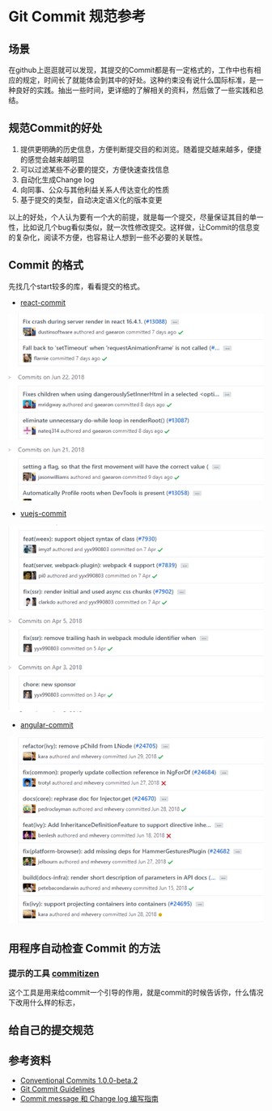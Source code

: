 # Git Commit 规范参考
## 场景
在github上逛逛就可以发现，其提交的Commit都是有一定格式的，工作中也有相应的规定，时间长了就能体会到其中的好处。这种约束没有说什么国际标准，是一种良好的实践。抽出一些时间，更详细的了解相关的资料，然后做了一些实践和总结。

## 规范Commit的好处
1. 提供更明确的历史信息，方便判断提交目的和浏览。随着提交越来越多，便捷的感觉会越来越明显
2. 可以过滤某些不必要的提交，方便快速查找信息
3. 自动化生成Change log
4. 向同事、公众与其他利益关系人传达变化的性质
5. 基于提交的类型，自动决定语义化的版本变更

以上的好处，个人认为要有一个大的前提，就是每一个提交，尽量保证其目的单一性，比如说几个bug看似类似，就一次性修改提交。这样做，让Commit的信息变的复杂化，阅读不方便，也容易让人想到一些不必要的关联性。


## Commit 的格式
先找几个start较多的库，看看提交的格式。
- [react-commit](https://github.com/facebook/react/commits/master)

![react-commit](../images/7/react-commit.png)

- [vuejs-commit](https://github.com/vuejs/vue/commits/dev)

![vuejs-commit](../images/7/vuejs-commit.png)

- [angular-commit](https://github.com/angular/angular/commits/master)

![angular-commit](../images/7/angular-commit.png)

## 用程序自动检查 Commit 的方法
### 提示的工具 [commitizen](https://github.com/commitizen/cz-cli)
这个工具是用来给commit一个引导的作用，就是commit的时候告诉你，什么情况下改用什么样的标志，

## 给自己的提交规范

## 参考资料
- [Conventional Commits 1.0.0-beta.2](https://conventionalcommits.org/)
- [Git Commit Guidelines](https://github.com/angular/angular.js/blob/master/DEVELOPERS.md#commits)
- [Commit message 和 Change log 编写指南](http://www.ruanyifeng.com/blog/2016/01/commit_message_change_log.html)